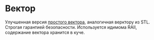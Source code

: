 # Вектор
Улучшенная версия [простого вектора](https://github.com/Tea-Primoris/cpp-simple-vector), аналогичная верктору из STL. Cтрогая гарантией безопасности.
Используется идимома RAII, содержание вектора хранится в куче.
